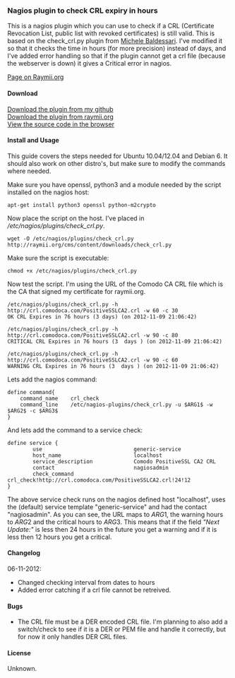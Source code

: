 ### Nagios plugin to check CRL expiry in hours

This is a nagios plugin which you can use to check if a CRL (Certificate Revocation List, public list with revoked certificates) is still valid. This is based on the check_crl.py plugin from [Michele Baldessari](http://acksyn.org/?p=690). I've modified it so that it checks the time in hours (for more precision) instead of days, and I've added error handling so that if the plugin cannot get a crl file (because the webserver is down) it gives a Critical error in nagios.

[Page on Raymii.org](https://raymii.org/cms/p_Nagios_plugin_to_check_crl_expiry_in_hours)

#### Download

[Download the plugin from my github](https://raw.github.com/RaymiiOrg/nagios/master/check_crl.py)  
[Download the plugin from raymii.org](https://raymii.org/cms/content/downloads/check_crl.py)  
[View the source code in the browser](https://raymii.org/cms/content/downloads/check_crl.py.txt)  
   
#### Install and Usage

This guide covers the steps needed for Ubuntu 10.04/12.04 and Debian 6. It should also work on other distro's, but make sure to modify the commands where needed. 

Make sure you have openssl, python3 and a module needed by the script installed on the nagios host:

    apt-get install python3 openssl python-m2crypto

Now place the script on the host. I've placed in */etc/nagios/plugins/check_crl.py*.

    wget -O /etc/nagios/plugins/check_crl.py http://raymii.org/cms/content/downloads/check_crl.py

Make sure the script is executable:

    chmod +x /etc/nagios/plugins/check_crl.py

Now test the script. I'm using the URL of the Comodo CA CRL file which is the CA that signed my certificate for raymii.org.


    /etc/nagios/plugins/check_crl.py -h http://crl.comodoca.com/PositiveSSLCA2.crl -w 60 -c 30
    OK CRL Expires in 76 hours (3 days) (on 2012-11-09 21:06:42)

    /etc/nagios/plugins/check_crl.py -h http://crl.comodoca.com/PositiveSSLCA2.crl -w 90 -c 80
    CRITICAL CRL Expires in 76 hours (3  days ) (on 2012-11-09 21:06:42)

    /etc/nagios/plugins/check_crl.py -h http://crl.comodoca.com/PositiveSSLCA2.crl -w 90 -c 60
    WARNING CRL Expires in 76 hours (3  days ) (on 2012-11-09 21:06:42)

Lets add the nagios command:

    define command{
        command_name    crl_check
        command_line    /etc/nagios-plugins/check_crl.py -u $ARG1$ -w $ARG2$ -c $ARG3$
    }

And lets add the command to a service check:

    define service {
            use                             generic-service
            host_name                       localhost
            service_description             Comodo PositiveSSL CA2 CRL
            contact                         nagiosadmin                 
            check_command                   crl_check!http://crl.comodoca.com/PositiveSSLCA2.crl!24!12
    }

The above service check runs on the nagios defined host "localhost", uses the (default) service template "generic-service" and had the contact "nagiosadmin". As you can see, the URL maps to $ARG1$, the warning hours to $ARG2$ and the critical hours to $ARG3$. This means that if the field *"Next Update:"* is less then 24 hours in the future you get a warning and if it is less then 12 hours you get a critical.

#### Changelog

06-11-2012:
- Changed checking interval from dates to hours
- Added error catching if a crl file cannot be retreived.

#### Bugs

- The CRL file must be a DER encoded CRL file. I'm planning to also add a switch/check to see if it is a DER or PEM file and handle it correctly, but for now it only handles DER CRL files.

#### License

Unknown.

